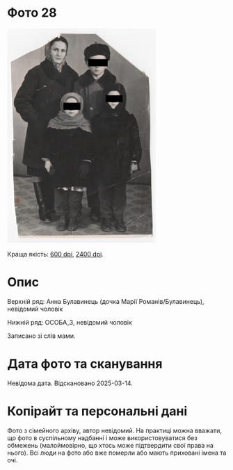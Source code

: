 # Фото 28 #

[<img src="photo_028_75_protected.jpg" />](https://drive.google.com/file/d/1e8GWZRNtBRtEH-9Mt_GjZnhZq4d4ghcH/view)

Краща якість: [600 dpi](https://drive.google.com/file/d/1e8GWZRNtBRtEH-9Mt_GjZnhZq4d4ghcH/view), [2400 dpi](https://drive.google.com/file/d/1tGMwalUxAgI-UvRpa4sv20V2UspbSmR2/view).

# Опис #

Верхній ряд: Анна Булавинець (дочка Марії Романів/Булавинець), невідомий чоловік

Нижній ряд: ОСОБА_3, невідомий чоловік

Записано зі слів мами.

# Дата фото та сканування #

Невідома дата. Відскановано 2025-03-14.

# Копірайт та персональні дані #

Фото з сімейного архіву, автор невідомий. На практиці можна вважати, що фото в суспільному надбанні і може використовуватися без обмежень (малоймовірно, що хтось може підтвердити свої права на нього). Всі люди на фото або вже померли або мають приховані імена та очі.
